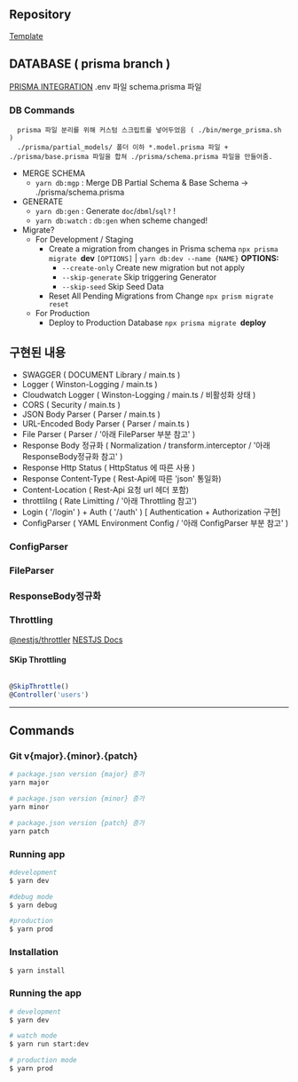 ## Repository
[Template](https://github.com/caramellateam/NESTJS_BP.git)

## DATABASE ( prisma branch )

[PRISMA INTEGRATION](https://www.prisma.io/docs/guides)
.env 파일
schema.prisma 파일

### DB Commands
```
  prisma 파일 분리를 위해 커스텀 스크립트를 넣어두었음 ( ./bin/merge_prisma.sh )
  ./prisma/partial_models/ 폴더 이하 *.model.prisma 파일 + ./prisma/base.prisma 파일을 합쳐 ./prisma/schema.prisma 파일을 만들어줌.
```

- MERGE SCHEMA
  - `yarn db:mgp` : Merge DB Partial Schema & Base Schema -> ./prisma/schema.prisma
- GENERATE
  - `yarn db:gen` : Generate `doc`/`dbml`/`sql?` !
  - `yarn db:watch` : `db:gen` when scheme changed!
- Migrate?
  - For Development / Staging
    - Create a migration from changes in Prisma schema
      `npx prisma migrate `**dev** `[OPTIONS]` | `yarn db:dev --name {NAME}`
      **OPTIONS:**
      - `--create-only`
        Create new migration but not apply
      - `--skip-generate`
        Skip triggering Generator
      - `--skip-seed`
        Skip Seed Data
    - Reset All Pending Migrations from Change
      `npx prism migrate reset`
  - For Production
    - Deploy to Production Database
      `npx prisma migrate `**deploy**



## 구현된 내용
- SWAGGER ( DOCUMENT Library / main.ts )
- Logger ( Winston-Logging / main.ts )
- Cloudwatch Logger ( Winston-Logging / main.ts / 비활성화 상태 )
- CORS ( Security / main.ts )
- JSON Body Parser ( Parser / main.ts )
- URL-Encoded Body Parser ( Parser / main.ts )
- File Parser ( Parser / '아래 FileParser 부분 참고' )
- Response Body 정규화 ( Normalization / transform.interceptor / '아래 ResponseBody정규화 참고' )
- Response Http Status ( HttpStatus 에 따른 사용 )
- Response Content-Type ( Rest-Api에 따른 'json' 통일화)
- Content-Location ( Rest-Api 요청 url 헤더 포함)
- throttlilng ( Rate Limitting / '아래 Throttling 참고')
- Login ( '/login' ) + Auth ( '/auth' ) [ Authentication + Authorization 구현]
- ConfigParser ( YAML Environment Config / '아래 ConfigParser 부분 참고' )



### ConfigParser


### FileParser


### ResponseBody정규화


### Throttling

[@nestjs/throttler](https://github.com/nestjs/throttler)
[NESTJS Docs](https://docs.nestjs.com/security/rate-limiting)

#### SKip Throttling
```typescript

@SkipThrottle()
@Controller('users')

```




---

## Commands

### Git v{major}.{minor}.{patch}
```bash
# package.json version {major} 증가
yarn major

# package.json version {minor} 증가
yarn minor

# package.json version {patch} 증가
yarn patch

```


### Running app
```bash
#development
$ yarn dev

#debug mode
$ yarn debug

#production
$ yarn prod

```


### Installation

```bash
$ yarn install
```

### Running the app
```bash
# development
$ yarn dev

# watch mode
$ yarn run start:dev

# production mode
$ yarn prod
```

